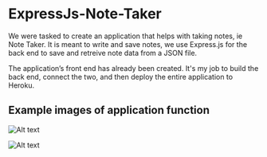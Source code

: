 # ExpressJs-Note-Taker
We were tasked to create an application that helps with taking notes, ie Note Taker. It is meant to write and save notes, we use Express.js for the back end to save and retreive note data from a JSON file.

The application’s front end has already been created. It's my job to build the back end, connect the two, and then deploy the entire application to Heroku.

## Example images of application function
![Alt text](../../../../../../C:/Users/Csaec/downloads/bootcamp/ExpressJs-Note-Taker/Develop/Assets/11-express-homework-demo-01.png)

![Alt text](../../../../../../C:/Users/Csaec/downloads/bootcamp/ExpressJs-Note-Taker/Develop/Assets/11-express-homework-demo-02.png)